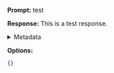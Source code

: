 **Prompt:**
test

**Response:**
This is a test response.

<details><summary>Metadata</summary>

- Duration: 2025 ms
- Datetime: 2023-10-15T12:02:27.187139
- Model: gpt-3.5-turbo-0613

</details>

**Options:**
```json
{}
```

